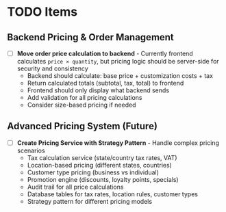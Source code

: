 # TODO Items

## Backend Pricing & Order Management

- [ ] **Move order price calculation to backend** - Currently frontend calculates `price × quantity`, but pricing logic should be server-side for security and consistency
  - Backend should calculate: base price + customization costs + tax
  - Return calculated totals (subtotal, tax, total) to frontend
  - Frontend should only display what backend sends
  - Add validation for all pricing calculations
  - Consider size-based pricing if needed

## Advanced Pricing System (Future)

- [ ] **Create Pricing Service with Strategy Pattern** - Handle complex pricing scenarios
  - Tax calculation service (state/country tax rates, VAT)
  - Location-based pricing (different states, countries)
  - Customer type pricing (business vs individual)
  - Promotion engine (discounts, loyalty points, specials)
  - Audit trail for all price calculations
  - Database tables for tax rates, location rules, customer types
  - Strategy pattern for different pricing models
